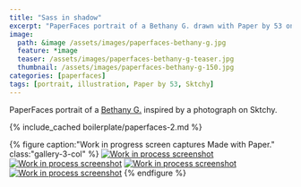```yaml
---
title: "Sass in shadow"
excerpt: "PaperFaces portrait of a Bethany G. drawn with Paper by 53 on an iPad."
image: 
  path: &image /assets/images/paperfaces-bethany-g.jpg 
  feature: *image
  teaser: /assets/images/paperfaces-bethany-g-teaser.jpg
  thumbnail: /assets/images/paperfaces-bethany-g-150.jpg
categories: [paperfaces]
tags: [portrait, illustration, Paper by 53, Sktchy]
---
```


PaperFaces portrait of a [Bethany G.](http://sktchy.com/LWJNV ) inspired by a photograph on Sktchy.

{% include_cached boilerplate/paperfaces-2.md %}

{% figure caption:"Work in progress screen captures Made with Paper." class:"gallery-3-col" %}
[![Work in process screenshot](/assets/images/paperfaces-bethany-g-process-1-600.jpg)](/assets/images/paperfaces-bethany-g-process-1-lg.jpg) [![Work in process screenshot](/assets/images/paperfaces-bethany-g-process-2-600.jpg)](/assets/images/paperfaces-bethany-g-process-2-lg.jpg) [![Work in process screenshot](/assets/images/paperfaces-bethany-g-process-3-600.jpg)](/assets/images/paperfaces-bethany-g-process-3-lg.jpg) [![Work in process screenshot](/assets/images/paperfaces-bethany-g-process-4-600.jpg)](/assets/images/paperfaces-bethany-g-process-4-lg.jpg)
{% endfigure %}
